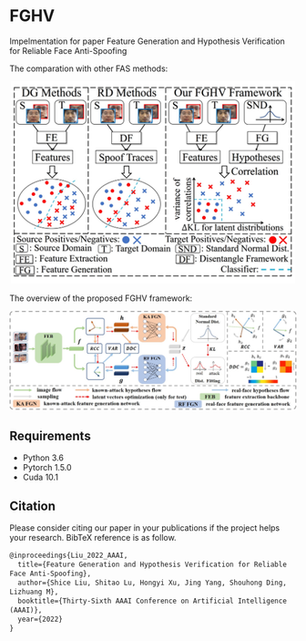 # FGHV
Impelmentation for paper Feature Generation and Hypothesis Verification for Reliable Face Anti-Spoofing

The comparation with other FAS methods:

<div align=center>

<img src="https://github.com/lustoo/FGHV/blob/main/figures/compare_with_others.jpg" width = "500"  />

</div>

The overview of the proposed FGHV framework:

<div align=center>

<img src="https://github.com/lustoo/FGHV/blob/main/figures/main_framework.jpg" width = "800"  />

</div>

## Requirements

- Python 3.6 
- Pytorch 1.5.0
- Cuda 10.1

## Citation

Please consider citing our paper in your publications if the project helps your research. BibTeX reference is as follow.

```
@inproceedings{Liu_2022_AAAI,
  title={Feature Generation and Hypothesis Verification for Reliable Face Anti-Spoofing},
  author={Shice Liu, Shitao Lu, Hongyi Xu, Jing Yang, Shouhong Ding, Lizhuang M},
  booktitle={Thirty-Sixth AAAI Conference on Artificial Intelligence (AAAI)},
  year={2022}
}

```



